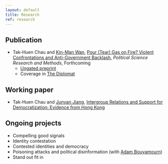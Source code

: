 ```yaml
---
layout: default
title: Research
ref: research
---
```


## Publication

* Tak-Huen Chau and [Kin-Man Wan](https://www.kmwan.net), [Pour (Tear) Gas on Fire? Violent Confrontations and Anti-Government Backlash](https://doi.org/10.1017/psrm.2022.50), *Political Science Research and Methods*, Forthcoming
  * [Ungated preprint](https://papers.ssrn.com/sol3/papers.cfm?abstract_id=3557130)
  * Coverage in [The Diplomat](https://thediplomat.com/2020/04/hong-kongs-protests-amid-covid-19-a-dying-movement-or-a-halted-war/)

## Working paper

* Tak-Huen Chau and [Junyan Jiang](http://www.junyanjiang.com), [Intergroup Relations and Support for Democratization: Evidence from Hong Kong](https://osf.io/preprints/socarxiv/d8sg4/)

## Ongoing projects

* Compelling good signals
* Identity contestation
* Contested identities and democracy
* Poisoning attacks and political disinformation (with [Adam Bouyamourn](https://abouyamourn.github.io))
* Stand out fit in